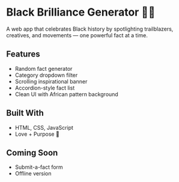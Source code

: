 # Black Brilliance Generator ✊🏾

A web app that celebrates Black history by spotlighting trailblazers, creatives, and movements — one powerful fact at a time.

## Features
- Random fact generator
- Category dropdown filter
- Scrolling inspirational banner
- Accordion-style fact list
- Clean UI with African pattern background

## Built With
- HTML, CSS, JavaScript
- Love + Purpose 💛

## Coming Soon
- Submit-a-fact form
- Offline version
